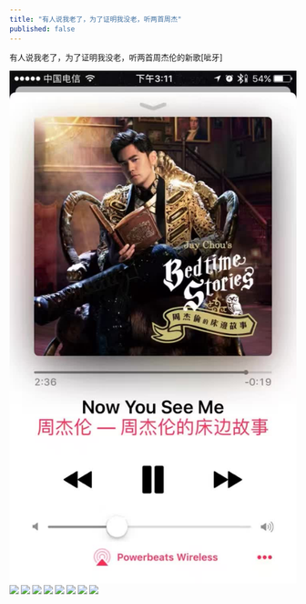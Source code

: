 ```yaml
---
title: "有人说我老了，为了证明我没老，听两首周杰"
published: false
---
```

有人说我老了，为了证明我没老，听两首周杰伦的新歌[呲牙]

![](./1.jpg)
![](./2.jpg)
![](./3.jpg)
![](./4.jpg)
![](./5.jpg)
![](./6.jpg)
![](./7.jpg)
![](./8.jpg)
![](./9.jpg)
